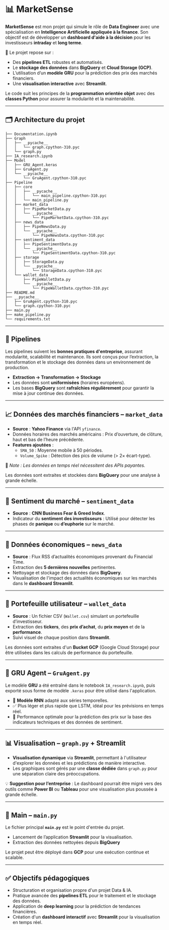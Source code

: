 # 📊 **MarketSense**

**MarketSense** est mon projet qui simule le rôle de **Data Engineer** avec une spécialisation en **Intelligence Artificielle appliquée à la finance**. Son objectif est de développer un **dashboard d'aide à la décision** pour les investisseurs **intraday** et **long terme**.

🧱 Le projet repose sur :
- Des **pipelines ETL** robustes et automatisés.
- Le **stockage des données** dans **BigQuery** et **Cloud Storage (GCP)**.
- L’utilisation d’un **modèle GRU** pour la prédiction des prix des marchés financiers.
- Une **visualisation interactive** avec **Streamlit**.

Le code suit les principes de la **programmation orientée objet** avec des **classes Python** pour assurer la modularité et la maintenabilité.

---

## 🗂️ **Architecture du projet**

```plaintext
├── Documentation.ipynb
├── Graph
│   ├── __pycache__
│   │   └── graph.cpython-310.pyc
│   └── graph.py
├── IA_research.ipynb
├── Model
│   ├── GRU_Agent.keras
│   ├── GruAgent.py
│   └── __pycache__
│       └── GruAgent.cpython-310.pyc
├── Pipeline
│   ├── core
│   │   ├── __pycache__
│   │   │   └── main_pipeline.cpython-310.pyc
│   │   └── main_pipeline.py
│   ├── market_data
│   │   ├── PipeMarketData.py
│   │   └── __pycache__
│   │       └── PipeMarketData.cpython-310.pyc
│   ├── news_data
│   │   ├── PipeNewsData.py
│   │   └── __pycache__
│   │       └── PipeNewsData.cpython-310.pyc
│   ├── sentiment_data
│   │   ├── PipeSentimentData.py
│   │   └── __pycache__
│   │       └── PipeSentimentData.cpython-310.pyc
│   ├── storage
│   │   ├── StorageData.py
│   │   └── __pycache__
│   │       └── StorageData.cpython-310.pyc
│   └── wallet_data
│       ├── PipeWalletData.py
│       └── __pycache__
│           └── PipeWalletData.cpython-310.pyc
├── README.md
├── __pycache__
│   ├── GruAgent.cpython-310.pyc
│   └── graph.cpython-310.pyc
├── main.py
├── make_pipeline.py
└── requirements.txt
```

-----
## 🔄 **Pipelines**

Les pipelines suivent les **bonnes pratiques d'entreprise**, assurant modularité, scalabilité et maintenance. Ils sont conçus pour l’extraction, la transformation et le stockage des données dans un environnement de production.

- **Extraction → Transformation → Stockage**
- Les données sont **uniformisées** (horaires européens).
- Les bases **BigQuery** sont **rafraîchies régulièrement** pour garantir la mise à jour continue des données.

---

## 📈 **Données des marchés financiers – `market_data`**

- **Source** : **Yahoo Finance** via l'API `yfinance`.
- Données horaires des marchés américains : Prix d’ouverture, de clôture, haut et bas de l’heure précédente.
- **Features ajoutées** :
  - `SMA_50` : Moyenne mobile à 50 périodes.
  - `Volume_Spike` : Détection des pics de volume (> 2× écart-type).

📌 *Note : Les données en temps réel nécessitent des APIs payantes.*

Les données sont extraites et stockées dans **BigQuery** pour une analyse à grande échelle.

---

## 🧠 **Sentiment du marché – `sentiment_data`**

- **Source** : **CNN Business Fear & Greed Index**.
- Indicateur du **sentiment des investisseurs** : Utilisé pour détecter les phases de **panique** ou **d’euphorie** sur le marché.

---

## 📰 **Données économiques – `news_data`**

- **Source** : Flux RSS d’actualités économiques provenant du Financial Time.
- Extraction des **5 dernières nouvelles** pertinentes.
- Nettoyage et stockage des données dans **BigQuery**.
- Visualisation de l'impact des actualités économiques sur les marchés dans le **dashboard Streamlit**.

---

## 💼 **Portefeuille utilisateur – `wallet_data`**

- **Source** : Un fichier CSV (`Wallet.csv`) simulant un portefeuille d’investisseur.
- Extraction des **tickers**, des **prix d’achat**, du **prix moyen** et de la **performance**.
- Suivi visuel de chaque position dans **Streamlit**.

Les données sont extraites d'un **Bucket GCP** (Google Cloud Storage) pour être utilisées dans les calculs de performance du portefeuille.

---

## 🤖 **GRU Agent – `GruAgent.py`**

Le modèle **GRU** a été entraîné dans le notebook `IA_research.ipynb`, puis exporté sous forme de modèle `.keras` pour être utilisé dans l'application.

- 🔁 **Modèle RNN** adapté aux séries temporelles.
- ✅ Plus léger et plus rapide que LSTM, idéal pour les prévisions en temps réel.
- 🎯 Performance optimale pour la prédiction des prix sur la base des indicateurs techniques et des données de sentiment.

---

## 📊 **Visualisation – `graph.py` + Streamlit**

- **Visualisation dynamique** via **Streamlit**, permettant à l'utilisateur d'explorer les données et les prédictions de manière interactive.
- Les graphiques sont gérés par une **classe dédiée** dans `graph.py` pour une séparation claire des préoccupations.

💡 **Suggestion pour l’entreprise** : Le dashboard pourrait être migré vers des outils comme **Power BI** ou **Tableau** pour une visualisation plus poussée à grande échelle.

---

## 🚀 **Main – `main.py`**

Le fichier principal **`main.py`** est le point d'entrée du projet.

- Lancement de l’application **Streamlit** pour la visualisation.
- Extraction des données nettoyées depuis **BigQuery**

Le projet peut être déployé dans **GCP** pour une exécution continue et scalable.

---

## ✅ **Objectifs pédagogiques**

- Structuration et organisation propre d'un projet Data & IA.
- Pratique avancée des **pipelines ETL** pour le traitement et le stockage des données.
- Application de **deep learning** pour la prédiction de tendances financières.
- Création d'un **dashboard interactif** avec **Streamlit** pour la visualisation en temps réel.
